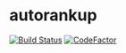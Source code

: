 # autorankup
[![Build Status](https://travis-ci.org/realNaits/autorankup.svg?branch=master)](https://travis-ci.org/realNaits/autorankup)
[![CodeFactor](https://www.codefactor.io/repository/github/realnaits/autorankup/badge)](https://www.codefactor.io/repository/github/realnaits/autorankup)
